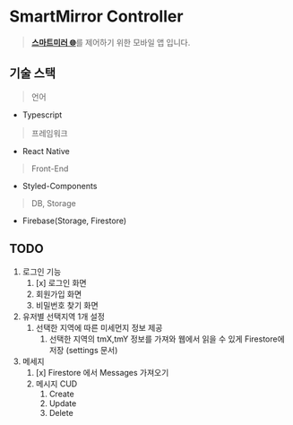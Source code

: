 # SmartMirror Controller

> [**스마트미러 🌐**](http://github.com/Strongorange/newMirror/tree/dev-user)를 제어하기 위한 모바일 앱 입니다.

## 기술 스택

> 언어

- Typescript

> 프레임워크

- React Native

> Front-End

- Styled-Components

> DB, Storage

- Firebase(Storage, Firestore)

## TODO

1. 로그인 기능
   1. [x] 로그인 화면
   2. 회원가입 화면
   3. 비밀번호 찾기 화면
2. 유저별 선택지역 1개 설정
   1. 선택한 지역에 따른 미세먼지 정보 제공
      1. 선택한 지역의 tmX,tmY 정보를 가져와 웹에서 읽을 수 있게 Firestore에 저장 (settings 문서)
3. 메세지
   1. [x] Firestore 에서 Messages 가져오기
   2. 메시지 CUD
      1. Create
      2. Update
      3. Delete
